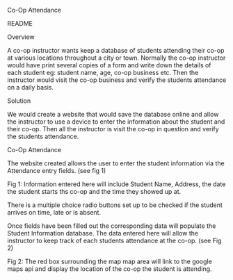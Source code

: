 Co-Op Attendance

README

Overview

A co-op instructor wants keep a database of students attending their co-op at various locations throughout a city or town. Normally the co-op instructor would have print several copies of a form and write down the details of each student eg: student name, age, co-op business etc. Then the instructor would visit the co-op business and verify the students attendance on a daily basis.

Solution

We would create a website that would save the database online and allow the instructor to use a device to enter the information about the student and their co-op. Then all the instructor is visit the co-op in question and verify the students attendance.

Co-Op Attendance

The website created allows the user to enter the student information via the Attendance entry fields. (see fig 1)

Fig 1: Information entered here will include Student Name, Address, the date the student starts ths co-op and the time they showed up at.

There is a multiple choice radio buttons set up to be checked if the student arrives on time, late or is absent.

Once fields have been filled out the corresponding data will populate the Student Information database. The data entered here will allow the instructor to keep track of each students attendance at the co-op. (see Fig 2)

Fig 2: The red box surrounding the map map area will link to the google maps api and display the location of the co-op the student is attending.